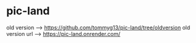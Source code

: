 # pic-land

old version --> https://github.com/tommyg13/pic-land/tree/oldversion
old version url --> https://pic-land.onrender.com/
